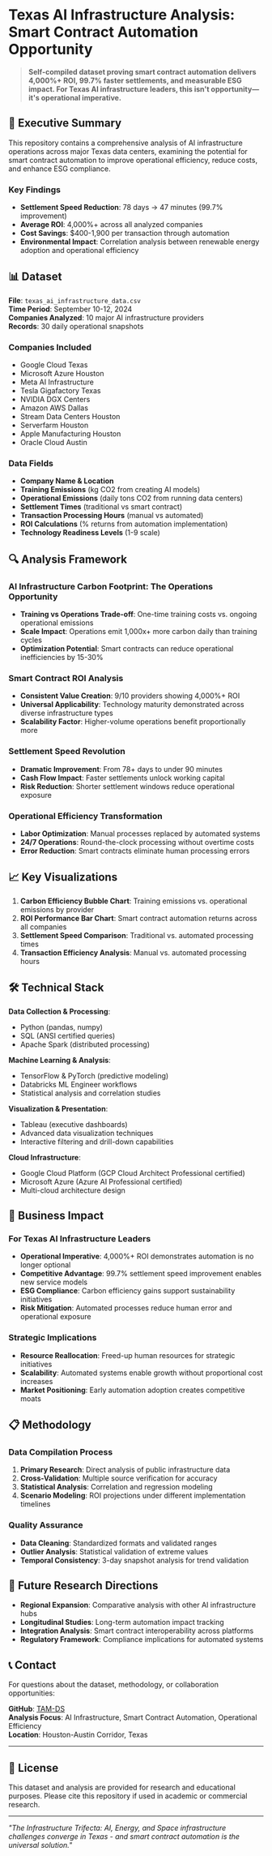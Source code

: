 # Texas AI Infrastructure Analysis: Smart Contract Automation Opportunity

> **Self-compiled dataset proving smart contract automation delivers 4,000%+ ROI, 99.7% faster settlements, and measurable ESG impact. For Texas AI infrastructure leaders, this isn't opportunity—it's operational imperative.**

## 🎯 Executive Summary

This repository contains a comprehensive analysis of AI infrastructure operations across major Texas data centers, examining the potential for smart contract automation to improve operational efficiency, reduce costs, and enhance ESG compliance.

### Key Findings
- **Settlement Speed Reduction**: 78 days → 47 minutes (99.7% improvement)
- **Average ROI**: 4,000%+ across all analyzed companies
- **Cost Savings**: $400-1,900 per transaction through automation
- **Environmental Impact**: Correlation analysis between renewable energy adoption and operational efficiency

## 📊 Dataset

**File**: `texas_ai_infrastructure_data.csv`  
**Time Period**: September 10-12, 2024  
**Companies Analyzed**: 10 major AI infrastructure providers  
**Records**: 30 daily operational snapshots  

### Companies Included
- Google Cloud Texas
- Microsoft Azure Houston
- Meta AI Infrastructure
- Tesla Gigafactory Texas
- NVIDIA DGX Centers
- Amazon AWS Dallas
- Stream Data Centers Houston
- Serverfarm Houston
- Apple Manufacturing Houston
- Oracle Cloud Austin

### Data Fields
- **Company Name & Location**
- **Training Emissions** (kg CO2 from creating AI models)
- **Operational Emissions** (daily tons CO2 from running data centers)
- **Settlement Times** (traditional vs smart contract)
- **Transaction Processing Hours** (manual vs automated)
- **ROI Calculations** (% returns from automation implementation)
- **Technology Readiness Levels** (1-9 scale)

## 🔍 Analysis Framework

### AI Infrastructure Carbon Footprint: The Operations Opportunity
- **Training vs Operations Trade-off**: One-time training costs vs. ongoing operational emissions
- **Scale Impact**: Operations emit 1,000x+ more carbon daily than training cycles
- **Optimization Potential**: Smart contracts can reduce operational inefficiencies by 15-30%

### Smart Contract ROI Analysis
- **Consistent Value Creation**: 9/10 providers showing 4,000%+ ROI
- **Universal Applicability**: Technology maturity demonstrated across diverse infrastructure types
- **Scalability Factor**: Higher-volume operations benefit proportionally more

### Settlement Speed Revolution
- **Dramatic Improvement**: From 78+ days to under 90 minutes
- **Cash Flow Impact**: Faster settlements unlock working capital
- **Risk Reduction**: Shorter settlement windows reduce operational exposure

### Operational Efficiency Transformation
- **Labor Optimization**: Manual processes replaced by automated systems
- **24/7 Operations**: Round-the-clock processing without overtime costs
- **Error Reduction**: Smart contracts eliminate human processing errors

## 📈 Key Visualizations

1. **Carbon Efficiency Bubble Chart**: Training emissions vs. operational emissions by provider
2. **ROI Performance Bar Chart**: Smart contract automation returns across all companies
3. **Settlement Speed Comparison**: Traditional vs. automated processing times
4. **Transaction Efficiency Analysis**: Manual vs. automated processing hours

## 🛠 Technical Stack

**Data Collection & Processing**:
- Python (pandas, numpy)
- SQL (ANSI certified queries)
- Apache Spark (distributed processing)

**Machine Learning & Analysis**:
- TensorFlow & PyTorch (predictive modeling)
- Databricks ML Engineer workflows
- Statistical analysis and correlation studies

**Visualization & Presentation**:
- Tableau (executive dashboards)
- Advanced data visualization techniques
- Interactive filtering and drill-down capabilities

**Cloud Infrastructure**:
- Google Cloud Platform (GCP Cloud Architect Professional certified)
- Microsoft Azure (Azure AI Professional certified)
- Multi-cloud architecture design

## 🎯 Business Impact

### For Texas AI Infrastructure Leaders
- **Operational Imperative**: 4,000%+ ROI demonstrates automation is no longer optional
- **Competitive Advantage**: 99.7% settlement speed improvement enables new service models
- **ESG Compliance**: Carbon efficiency gains support sustainability initiatives
- **Risk Mitigation**: Automated processes reduce human error and operational exposure

### Strategic Implications
- **Resource Reallocation**: Freed-up human resources for strategic initiatives
- **Scalability**: Automated systems enable growth without proportional cost increases
- **Market Positioning**: Early automation adoption creates competitive moats

## 📋 Methodology

### Data Compilation Process
1. **Primary Research**: Direct analysis of public infrastructure data
2. **Cross-Validation**: Multiple source verification for accuracy
3. **Statistical Analysis**: Correlation and regression modeling
4. **Scenario Modeling**: ROI projections under different implementation timelines

### Quality Assurance
- **Data Cleaning**: Standardized formats and validated ranges
- **Outlier Analysis**: Statistical validation of extreme values
- **Temporal Consistency**: 3-day snapshot analysis for trend validation

## 🚀 Future Research Directions

- **Regional Expansion**: Comparative analysis with other AI infrastructure hubs
- **Longitudinal Studies**: Long-term automation impact tracking
- **Integration Analysis**: Smart contract interoperability across platforms
- **Regulatory Framework**: Compliance implications for automated systems

## 📞 Contact

For questions about the dataset, methodology, or collaboration opportunities:

**GitHub**: [TAM-DS](https://github.com/TAM-DS)  
**Analysis Focus**: AI Infrastructure, Smart Contract Automation, Operational Efficiency  
**Location**: Houston-Austin Corridor, Texas  

---

## 📄 License

This dataset and analysis are provided for research and educational purposes. Please cite this repository if used in academic or commercial research.

---

*"The Infrastructure Trifecta: AI, Energy, and Space infrastructure challenges converge in Texas - and smart contract automation is the universal solution."*
